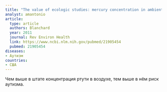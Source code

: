 ```yaml
---
title: "The value of ecologic studies: mercury concentration in ambient air and the risk of autism"
analyst: amantonio
article:
  type: article
  authors: Blanchard
  year: 2011
  journal: Rev Environ Health
  link: https://www.ncbi.nlm.nih.gov/pubmed/21905454
  pubmed: 21905454
diseases:
- Аутизм
countries:
- США
---
```


Чем выше в штате концентрация ртути в воздухе, тем выше в нём риск аутизма.
